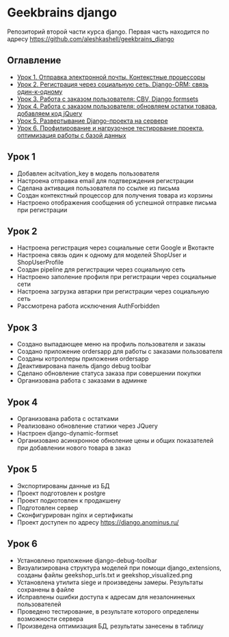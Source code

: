 # Geekbrains django

Репозиторий второй части курса django. Первая часть находится по адресу https://github.com/aleshkashell/geekbrains_django

## Оглавление

- [Урок 1. Отправка электронной почты. Контекстные процессоры](#Урок-1)
- [Урок 2. Регистрация через социальную сеть. Django-ORM: связь один-к-одному](#Урок-2)
- [Урок 3. Работа с заказом пользователя: CBV, Django formsets](#Урок-3)
- [Урок 4. Работа с заказом пользователя: обновляем остатки товара, добавляем код jQuery](#Урок-4)
- [Урок 5. Развертывание Django-проекта на сервере](#Урок-5)
- [Урок 6. Профилирование и нагрузочное тестирование проекта, оптимизация работы с базой данных](#Урок-6)

## Урок 1

- Добавлен acitvation_key в модель пользователя
- Настроена отправка email для подтверждения регистрации
- Сделана активация пользователя по ссылке из письма
- Создан контекстный процессор для получения товара из корзины
- Настроено отображения сообщения об успешной отправке письма при регистрации

## Урок 2

- Настроена регистрация через социальные сети Google и Вкотакте
- Настроена связь один к одному для моделей ShopUser и ShopUserProfile
- Создан pipeline для регистрации через социальную сеть
- Настроено заполение профиля при регистрации через социальные сети
- Настроена загрузка автарки при регистрации через социальную сеть
- Рассмотрена работа исключения AuthForbidden

## Урок 3

- Создано выпадающее меню на профиль пользователя и заказы
- Создано приложение ordersapp для работы с заказами пользователя
- Созданы котроллеры приложения ordersapp
- Деактивирована панель django debug toolbar
- Сделано обновление статуса заказа при совершении покупки
- Организована работа с заказами в админке

## Урок 4

- Организована работа с остатками
- Реализовано обновление статики через JQuery
- Настроен django-dynamic-formset
- Организовано асинхронное обноление цены и общих показателей при добавлении нового товара в заказ

## Урок 5

- Экспортированы данные из БД
- Проект подготовлен к postgre
- Проект подкотовлен к продакшену
- Подготовлен сервер
- Сконфигурирован nginx и сертификаты
- Проект доступен по адресу https://django.anominus.ru/

## Урок 6

- Установлено приложение django-debug-toolbar
- Визуализирована структура моделей при помощи django_extensions, созданы файлы geekshop_urls.txt и geekshop_visualized.png
- Установлена утилита siege и произведены замеры. Результаты сохранены в файле
- Исправлены ошибки доступа к адресам для незалониненых пользователей
- Проведено тестирование, в результате которого определены возможности сервера
- Произведена оптимизация БД, результаты занесены в таблицу